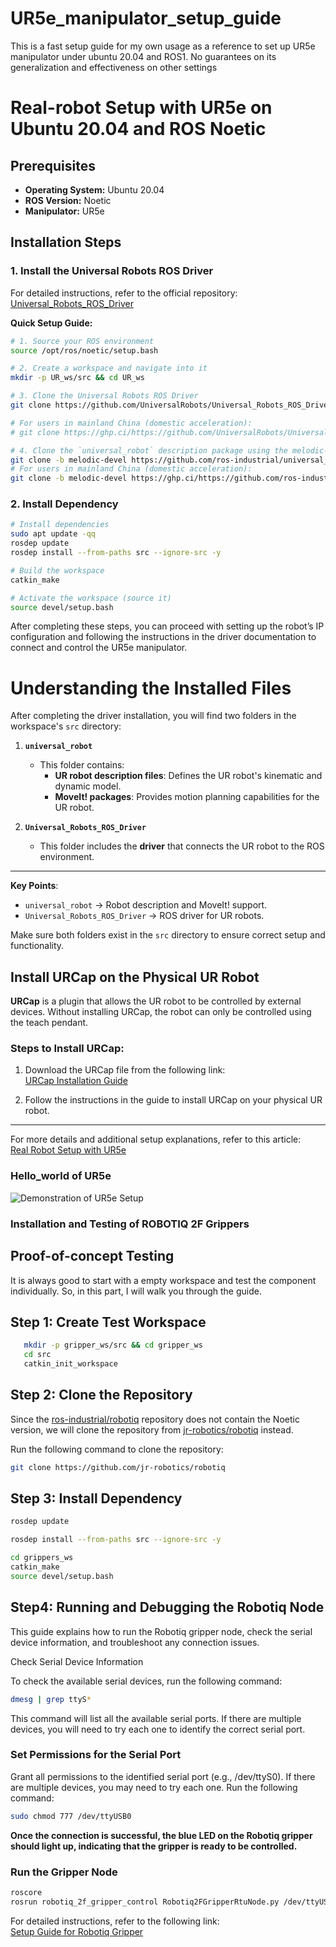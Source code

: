 # UR5e_manipulator_setup_guide
This is a fast setup guide for my own usage as a reference to set up UR5e manipulator under ubuntu 20.04 and ROS1. No guarantees on its generalization and effectiveness on other settings
# Real-robot Setup with UR5e on Ubuntu 20.04 and ROS Noetic

## Prerequisites

- **Operating System:** Ubuntu 20.04
- **ROS Version:** Noetic
- **Manipulator:** UR5e

## Installation Steps

### 1. Install the Universal Robots ROS Driver

For detailed instructions, refer to the official repository:  
[Universal_Robots_ROS_Driver](https://github.com/UniversalRobots/Universal_Robots_ROS_Driver)

**Quick Setup Guide:**

```bash
# 1. Source your ROS environment
source /opt/ros/noetic/setup.bash

# 2. Create a workspace and navigate into it
mkdir -p UR_ws/src && cd UR_ws

# 3. Clone the Universal Robots ROS Driver
git clone https://github.com/UniversalRobots/Universal_Robots_ROS_Driver.git src/Universal_Robots_ROS_Driver

# For users in mainland China (domestic acceleration):
# git clone https://ghp.ci/https://github.com/UniversalRobots/Universal_Robots_ROS_Driver.git src/Universal_Robots_ROS_Driver

# 4. Clone the `universal_robot` description package using the melodic-devel branch
git clone -b melodic-devel https://github.com/ros-industrial/universal_robot.git src/universal_robot
# For users in mainland China (domestic acceleration):
git clone -b melodic-devel https://ghp.ci/https://github.com/ros-industrial/universal_robot.git src/universal_robot
```
### 2. Install Dependency
```bash
# Install dependencies
sudo apt update -qq
rosdep update
rosdep install --from-paths src --ignore-src -y

# Build the workspace
catkin_make

# Activate the workspace (source it)
source devel/setup.bash
```
After completing these steps, you can proceed with setting up the robot’s IP configuration and following the instructions in the driver documentation to connect and control the UR5e manipulator.

# Understanding the Installed Files

After completing the driver installation, you will find two folders in the workspace's `src` directory:

1. **`universal_robot`**  
   - This folder contains:
     - **UR robot description files**: Defines the UR robot's kinematic and dynamic model.  
     - **MoveIt! packages**: Provides motion planning capabilities for the UR robot.  

2. **`Universal_Robots_ROS_Driver`**  
   - This folder includes the **driver** that connects the UR robot to the ROS environment.

---

**Key Points**:  
- `universal_robot` → Robot description and MoveIt! support.  
- `Universal_Robots_ROS_Driver` → ROS driver for UR robots.  

Make sure both folders exist in the `src` directory to ensure correct setup and functionality.

## Install URCap on the Physical UR Robot

**URCap** is a plugin that allows the UR robot to be controlled by external devices. Without installing URCap, the robot can only be controlled using the teach pendant.

### Steps to Install URCap:

1. Download the URCap file from the following link:  
   [URCap Installation Guide](https://github.com/UniversalRobots/Universal_Robots_ROS_Driver/blob/master/ur_robot_driver/doc/install_urcap_cb3.md)

2. Follow the instructions in the guide to install URCap on your physical UR robot.

---

For more details and additional setup explanations, refer to this article:  
[Real Robot Setup with UR5e](https://blog.csdn.net/Time_Memory_cici/article/details/130706760)


### Hello_world of UR5e
![Demonstration of UR5e Setup](./assets/start_demo.gif)



### Installation and Testing of ROBOTIQ 2F Grippers
## Proof-of-concept Testing
It is always good to start with a empty workspace and test the component individually. So, in this part, I will walk you through the guide.
## Step 1: Create Test Workspace
```bash
   mkdir -p gripper_ws/src && cd gripper_ws
   cd src
   catkin_init_workspace
```


## Step 2: Clone the Repository

Since the [ros-industrial/robotiq](https://github.com/ros-industrial/robotiq) repository does not contain the Noetic version, we will clone the repository from [jr-robotics/robotiq](https://github.com/jr-robotics/robotiq) instead.

Run the following command to clone the repository:

```bash
git clone https://github.com/jr-robotics/robotiq
```

## Step 3: Install Dependency
```bash
rosdep update

rosdep install --from-paths src --ignore-src -y

cd grippers_ws
catkin_make
source devel/setup.bash
```
## Step4: Running and Debugging the Robotiq Node

This guide explains how to run the Robotiq gripper node, check the serial device information, and troubleshoot any connection issues.

Check Serial Device Information

To check the available serial devices, run the following command:

```bash
dmesg | grep ttyS*
```
This command will list all the available serial ports. If there are multiple devices, you will need to try each one to identify the correct serial port.

### Set Permissions for the Serial Port
Grant all permissions to the identified serial port (e.g., /dev/ttyS0). If there are multiple devices, you may need to try each one.
Run the following command:
```bash
sudo chmod 777 /dev/ttyUSB0
```
**Once the connection is successful, the blue LED on the Robotiq gripper should light up, indicating that the gripper is ready to be controlled.**
### Run the Gripper Node

```bash
roscore
rosrun robotiq_2f_gripper_control Robotiq2FGripperRtuNode.py /dev/ttyUSB0
```


For detailed instructions, refer to the following link:  
[Setup Guide for Robotiq Gripper](https://blog.csdn.net/mc17852636978/article/details/129228971)





